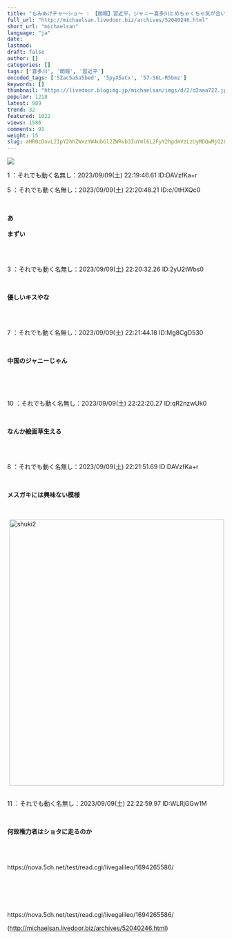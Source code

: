 ```yaml
---
title: "もみあげチャ〜シュ〜 : 【朗報】習近平、ジャニー喜多川とめちゃくちゃ気が合いそう"
full_url: "http://michaelsan.livedoor.biz/archives/52040246.html"
short_url: "michaelsan"
language: "ja"
date: 
lastmod: 
draft: false
author: []
categories: []
tags: ['喜多川', '朗報', '習近平']
encoded_tags: ['5Zac5aSa5bed', '5pyX5aCx', '57-S6L-R5bmz']
keywords: []
thumbnail: "https://livedoor.blogimg.jp/michaelsan/imgs/d/2/d2aaa722.jpg"
popular: 1218
latest: 989
trend: 32
featured: 1022
views: 1586
comments: 91
weight: 15
slug: aHR0cDovL21pY2hhZWxzYW4ubGl2ZWRvb3IuYml6L2FyY2hpdmVzLzUyMDQwMjQ2Lmh0bWw=
---
```


![](https://livedoor.blogimg.jp/michaelsan/imgs/d/2/d2aaa722.jpg)

<div><p>1 ：それでも動く名無し：2023/09/09(土) 22:19:46.61 ID:DAVzfKa+r</p><p>5 ：それでも動く名無し：2023/09/09(土) 22:20:48.21 ID:c/0tHXQc0</p><br><b><p>あ<br><br>まずい</p></b><br><br><p>3 ：それでも動く名無し：2023/09/09(土) 22:20:32.26 ID:2yU2tWbs0</p><br><b><p>優しいキスやな</p></b><br><br><p>7 ：それでも動く名無し：2023/09/09(土) 22:21:44.18 ID:Mg8CgD530</p><br><b><p>中国のジャニーじゃん</p><br></b><br><br><p>10 ：それでも動く名無し：2023/09/09(土) 22:22:20.27 ID:qR2nzwUk0</p><br><b><p>なんか絵面草生える</p></b><br><br><p>8 ：それでも動く名無し：2023/09/09(土) 22:21:51.69 ID:DAVzfKa+r</p><br><b><p>メスガキには興味ない模様</p><br></b><br><img class='pict' hspace='5' alt='shuki2' border='0' height='617' width='497' src='https://livedoor.blogimg.jp/michaelsan/imgs/6/d/6d4b4ddb.jpg'><br><br><p>11 ：それでも動く名無し：2023/09/09(土) 22:22:59.97 ID:WLRjGGw1M</p><br><b><p>何故権力者はショタに走るのか </p><br></b><br><br>https://nova.5ch.net/test/read.cgi/livegalileo/1694265586/<br><p><p><br></p></p><br><br clear='all'> <p id='a6850dc6aefc0d5bbff2bea180d92d89'> </p> <p id='a6850dc6aefc0d5bbff2bea180d92d89'> </p> <p class='alistcloud-container-6795'></p> <p>https://nova.5ch.net/test/read.cgi/livegalileo/1694265586/</p></div>

(http://michaelsan.livedoor.biz/archives/52040246.html)
